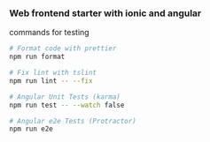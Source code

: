 ### Web frontend starter with ionic and angular

commands for testing

```sh
# Format code with prettier
npm run format

# Fix lint with tslint
npm run lint -- --fix

# Angular Unit Tests (karma)
npm run test -- --watch false

# Angular e2e Tests (Protractor)
npm run e2e
```
